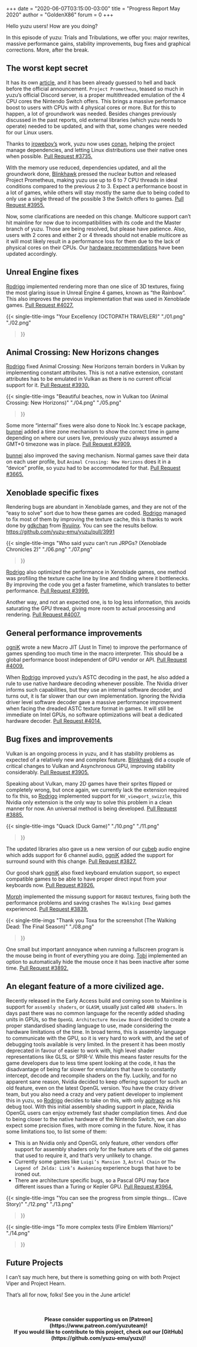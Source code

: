 +++
date = "2020-06-07T03:15:00-03:00"
title = "Progress Report May 2020"
author = "GoldenX86"
forum = 0
+++ 

Hello yuzu users! How are you doing?

In this episode of yuzu: Trials and Tribulations, we offer you: major rewrites, massive performance gains, 
stability improvements, bug fixes and graphical corrections.
More, after the break.
<!--more-->

## The worst kept secret

It has its own [article](https://yuzu-emu.org/entry/yuzu-prometheus/), and it has been already guessed to hell and back before the official announcement.
`Project Prometheus`, teased so much in yuzu’s official Discord server, is a proper multithreaded emulation of the 4 CPU cores the Nintendo Switch offers.
This brings a massive performance boost to users with CPUs with 4 physical cores or more. But for this to happen, a lot of groundwork was needed.
Besides changes previously discussed in the past reports, old external libraries (which yuzu needs to operate) needed to be updated,
and with that, some changes were needed for our Linux users. 

Thanks to [jroweboy’s](https://github.com/jroweboy) work, yuzu now uses [conan](https://conan.io/),
helping the project manage dependencies, and letting Linux distributions use their native ones when possible. 
[Pull Request #3735.](https://github.com/yuzu-emu/yuzu/pull/3735)

With the memory use reduced, dependencies updated, and all the groundwork done, [Blinkhawk](https://github.com/FernandoS27) 
pressed the nuclear button and released Project Prometheus, making yuzu use up to 6 to 7 CPU threads in ideal conditions 
compared to the previous 2 to 3. Expect a performance boost in a lot of games, while others will stay mostly the same due to 
being coded to only use a single thread of the possible 3 the Switch offers to games.
[Pull Request #3955.](https://github.com/yuzu-emu/yuzu/pull/3955)

Now, some clarifications are needed on this change. Multicore support can’t hit mainline for now due to incompatibilities with 
its code and the Master branch of yuzu. Those are being resolved, but please have patience.
Also, users with 2 cores and either 2 or 4 threads should not enable multicore as it will most likely result in a performance 
loss for them due to the lack of physical cores on their CPUs. Our [hardware recommendations](https://yuzu-emu.org/help/quickstart/#hardware) 
have been updated accordingly.

## Unreal Engine fixes

[Rodrigo](https://github.com/ReinUsesLisp) implemented rendering more than one slice of 3D textures, fixing the most glaring 
issue in Unreal Engine 4 games, known as “the Rainbow”. This also improves the previous implementation that was used in 
Xenoblade games.
[Pull Request #4027.](https://github.com/yuzu-emu/yuzu/pull/4027)

{{< single-title-imgs
    "Your Excellency (OCTOPATH TRAVELER)"
    "./01.png"
    "./02.png"
  >}}

## Animal Crossing: New Horizons changes

[Rodrigo](https://github.com/ReinUsesLisp) fixed Animal Crossing: New Horizons terrain borders in Vulkan by implementing 
constant attributes. This is not a native extension, constant attributes has to be emulated in Vulkan as there is no 
current official support for it.
[Pull Request #3930.]( https://github.com/yuzu-emu/yuzu/pull/3930)

{{< single-title-imgs
    "Beautiful beaches, now in Vulkan too (Animal Crossing: New Horizons)"
    "./04.png"
    "./05.png"
  >}}

Some more “internal” fixes were also done to Nook Inc.’s escape package, [bunnei](https://github.com/bunnei) added a time zone 
mechanism to show the correct time in game depending on where our users live, previously yuzu always assumed a GMT+0 timezone 
was in place.
[Pull Request #3909.](https://github.com/yuzu-emu/yuzu/pull/3909)

[bunnei](https://github.com/bunnei) also improved the saving mechanism. Normal games save their data on each user profile, but 
`Animal Crossing: New Horizons` does it in a “device” profile, so yuzu had to be accommodated for that.
[Pull Request #3665.](https://github.com/yuzu-emu/yuzu/pull/3665)

## Xenoblade specific fixes

Rendering bugs are abundant in Xenoblade games, and they are not of the “easy to solve” sort due to how these games are coded. 
[Rodrigo](https://github.com/ReinUsesLisp) managed to fix most of them by improving the texture cache, this is thanks to work done by [gdkchan](https://github.com/gdkchan) from [Ryujinx](https://github.com/Ryujinx/Ryujinx). You can see the results 
bellow.
https://github.com/yuzu-emu/yuzu/pull/3991

{{< single-title-imgs
    "Who said yuzu can’t run JRPGs? (Xenoblade Chronicles 2)"
    "./06.png"
    "./07.png"
  >}}

[Rodrigo](https://github.com/ReinUsesLisp) also optimized the performance in Xenoblade games, one method was profiling the 
texture cache line by line and finding where it bottlenecks. By improving the code you get a faster frametime, which translates 
to better performance.
[Pull Request #3999.](https://github.com/yuzu-emu/yuzu/pull/3999)

Another way, and not an expected one, is to log less information, this avoids saturating the GPU thread, giving more room to 
actual processing and rendering.
[Pull Request #4007.](https://github.com/yuzu-emu/yuzu/pull/4007)

## General performance improvements

[ogniK](https://github.com/ogniK5377) wrote a new Macro JIT (Just In Time) to improve the performance of games spending too 
much time in the macro interpreter. This should be a global performance boost independent of GPU vendor or API.
[Pull Request #4009.](https://github.com/yuzu-emu/yuzu/pull/4009)

When [Rodrigo](https://github.com/ReinUsesLisp) improved yuzu’s ASTC decoding in the past, he also added a rule to use native 
hardware decoding whenever possible. The Nvidia driver informs such capabilities, but they use an internal software decoder, 
and turns out, it is far slower than our own implementation. Ignoring the Nvidia driver level software decoder gave a massive 
performance improvement when facing the dreaded ASTC texture format in games. It will still be immediate on Intel GPUs,
no software optimizations will beat a dedicated hardware decoder.
[Pull Request #4014.](https://github.com/yuzu-emu/yuzu/pull/4014)

## Bug fixes and improvements

Vulkan is an ongoing process in yuzu, and it has stability problems as expected of a relatively new and complex feature. 
[Blinkhawk](https://github.com/FernandoS27) did a couple of critical changes to Vulkan and Asynchronous GPU, improving stability 
considerably.
[Pull Request #3905.](https://github.com/yuzu-emu/yuzu/pull/3905)

Speaking about Vulkan, many 2D games have their sprites flipped or completely wrong, but once again, we currently lack the 
extension required to fix this, so [Rodrigo](https://github.com/ReinUsesLisp) implemented support for `NV_viewport_swizzle`, 
this Nvidia only extension is the only way to solve this problem in a clean manner for now. An universal method is being 
developed.
[Pull Request #3885.](https://github.com/yuzu-emu/yuzu/pull/3885)

{{< single-title-imgs
    "Quack (Duck Game)"
    "./10.png"
    "./11.png"
  >}}

The updated libraries also gave us a new version of our [cubeb](https://github.com/kinetiknz/cubeb) audio engine which adds 
support for 6 channel audio, [ogniK](https://github.com/ogniK5377) added the support for surround sound with this change.
[Pull Request #3827.](https://github.com/yuzu-emu/yuzu/pull/3827)

Our good shark [ogniK](https://github.com/ogniK5377) also fixed keyboard emulation support, so expect compatible games to be 
able to have proper direct input from your keyboards now.
[Pull Request #3926.](https://github.com/yuzu-emu/yuzu/pull/3926)

[Morph](https://github.com/Morph1984) implemented the missung support for `R8G8UI` textures, fixing both the performance problems and saving crashes `The Walking Dead` games experienced.
[Pull Request #3839.](https://github.com/yuzu-emu/yuzu/pull/3839)

{{< single-title-imgs
    "Thank you Toxa for the screenshot (The Walking Dead: The Final Season)"
    "./08.png"
  >}}

One small but important annoyance when running a fullscreen program is the mouse being in front of everything you are doing. 
[Tobi](https://github.com/FearlessTobi) implemented an option to automatically hide the mouse once it has been inactive after 
some time.
[Pull Request #3892.](https://github.com/yuzu-emu/yuzu/pull/3892)

## An elegant feature of a more civilized age.

Recently released in the Early Access build and coming soon to Mainline is support for `assembly shaders`, or `GLASM`, usually 
just called `ARB shaders`.
In days past there was no common language for the recently added shading units in GPUs, so the `OpenGL Architecture Review Board`
decided to create a proper standardised shading language to use, made considering the hardware limitations of the time. In broad
terms, this is assembly language to communicate with the GPU, so it is very hard to work with, and the set of debugging tools 
available is very limited.
In the present it has been mostly deprecated in favour of easier to work with, high level shader representations like GLSL or SPIR-V.
While this means faster results for the game developers due to less time spent looking at the code, it has the disadvantage of 
being far slower for emulators that have to constantly intercept, decode and recompile shaders on the fly. 
Luckily, and for no apparent sane reason, Nvidia decided to keep offering support for such an old feature, even on the latest 
OpenGL version.
You have the crazy driver team, but you also need a crazy and very patient developer to implement this in yuzu, so 
[Rodrigo](https://github.com/ReinUsesLisp) decides to take on this, with only [apitrace](https://apitrace.github.io/) as his 
debug tool.
With this initial assembly shading support in place, Nvidia OpenGL users can enjoy extremely fast shader compilation times. 
And due to being closer to the native hardware of the Nintendo Switch, we can also expect some precision fixes, with more coming in the future.
Now, it has some limitations too, to list some of them:
* This is an Nvidia only and OpenGL only feature, other vendors offer support for assembly shaders only for the feature sets of 
the old games that used to require it, and that’s very unlikely to change.
* Currently some games like `Luigi’s Mansion 3`, `Astral Chain` or `The Legend of Zelda: Link’s Awakening` experience bugs that 
have to be ironed out.
* There are architecture specific bugs, so a Pascal GPU may face different issues than a Turing or Kepler GPU.
[Pull Request #3964.](https://github.com/yuzu-emu/yuzu/pull/3964)

{{< single-title-imgs
    "You can see the progress from simple things… (Cave Story)"
    "./12.png"
    "./13.png"
  >}}

{{< single-title-imgs
    "To more complex tests (Fire Emblem Warriors)"
    "./14.png"
  >}}

## Future Projects

I can’t say much here, but there is something going on with both Project Viper and Project Hearn.

That’s all for now, folks! See you in the June article!

&nbsp;
<h4 style="text-align:center;">
<b>Please consider supporting us on [Patreon](https://www.patreon.com/yuzuteam)!<br>
If you would like to contribute to this project, check out our [GitHub](https://github.com/yuzu-emu/yuzu)!</b>
</h4>
